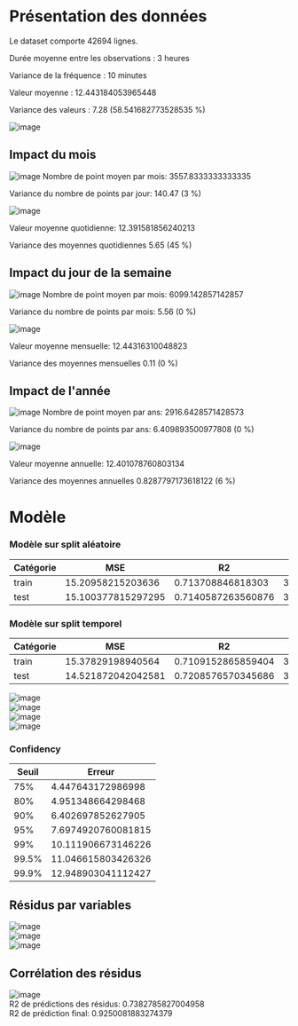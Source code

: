# Présentation des données 
Le dataset comporte 42694 lignes. 

Durée moyenne entre les observations : 3 heures 

Variance de la fréquence : 10 minutes 

Valeur moyenne : 12.443184053965448 

Variance des valeurs : 7.28 (58.541682773528535 %)

![image](./historical.jpeg) 


## Impact du mois 
![image](./month_count.jpeg) 
Nombre de point moyen par mois: 3557.8333333333335 

Variance du nombre de points par jour: 140.47 (3 %) 

![image](./month_avg.jpeg) 

Valeur moyenne quotidienne: 12.391581856240213 

Variance des moyennes quotidiennes 5.65 (45 %) 

## Impact du jour de la semaine 
![image](./day_count.jpeg) 
Nombre de point moyen par mois: 6099.142857142857 

Variance du nombre de points par mois: 5.56 (0 %) 

![image](./day_avg.jpeg) 

Valeur moyenne mensuelle: 12.44316310048823 

Variance des moyennes mensuelles 0.11 (0 %) 

## Impact de l'année 
![image](./year_count.jpeg) 
Nombre de point moyen par ans: 2916.6428571428573 

Variance du nombre de points par ans: 6.409893500977808 (0 %) 

![image](./year_avg.jpeg) 

Valeur moyenne annuelle: 12.401078760803134 

Variance des moyennes annuelles 0.8287797173618122 (6 %) 



 # Modèle 

### Modèle sur split aléatoire

|Catégorie|MSE|R2|MAE|
|---------|---|--|---|
|train|15.20958215203636|0.713708846818303|3.107246524804181|
|test|15.100377815297295|0.7140587263560876|3.0932404275561236|

 ### Modèle sur split temporel

|Catégorie|MSE|R2|MAE|
|---------|---|--|---|
|train|15.37829198940564|0.7109152865859404|3.1289863217236418|
|test|14.521872042042581|0.7208576570345686|3.027260014265633|

![image](./predictions.jpeg)  
![image](./residuals.jpeg)  
![image](./residuals_hist.jpeg)  
![image](./model_weights.jpeg)  

 ### Confidency 
|Seuil|Erreur|
|-----|------|
|75%|4.447643172986998|
|80%|4.951348664298468|
|90%|6.402697852627905|
|95%|7.6974920760081815|
|99%|10.111906673146226|
|99.5%|11.046615803426326|
|99.9%|12.948903041112427|

 ## Résidus par variables 

![image](./month_residuals.jpeg)  
![image](./day_residuals.jpeg)  
![image](./year_residuals.jpeg)  

 ## Corrélation des résidus 
![image](./residuals_corelation.jpeg)  
R2 de prédictions des résidus: 0.7382785827004958   
R2 de prédiction final: 0.9250081883274379   

